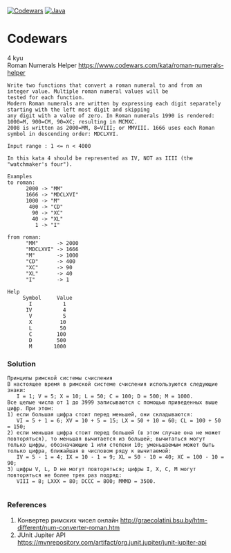 [![Codewars](https://img.shields.io/badge/Codewars-000000??style=for-the-badge&logo=Codewars&logoColor=B1361E)](https://www.codewars.com/)
[![Java](https://img.shields.io/badge/Java-E43222??style=for-the-badge&logo=java&logoColor=FFFFFF)](https://java.com/)

# Codewars
4 kyu <br>
Roman Numerals Helper https://www.codewars.com/kata/roman-numerals-helper
```
Write two functions that convert a roman numeral to and from an integer value. Multiple roman numeral values will be 
tested for each function.
Modern Roman numerals are written by expressing each digit separately starting with the left most digit and skipping 
any digit with a value of zero. In Roman numerals 1990 is rendered: 1000=M, 900=CM, 90=XC; resulting in MCMXC. 
2008 is written as 2000=MM, 8=VIII; or MMVIII. 1666 uses each Roman symbol in descending order: MDCLXVI.

Input range : 1 <= n < 4000

In this kata 4 should be represented as IV, NOT as IIII (the "watchmaker's four").

Examples
to roman:
      2000 -> "MM"
      1666 -> "MDCLXVI"
      1000 -> "M"
       400 -> "CD"
        90 -> "XC"
        40 -> "XL"
         1 -> "I"

from roman:
      "MM"      -> 2000
      "MDCLXVI" -> 1666
      "M"       -> 1000
      "CD"      -> 400
      "XC"      -> 90
      "XL"      -> 40
      "I"       -> 1

Help
     Symbol	    Value
       I	      1
      IV	      4
       V	      5
       X	     10
       L	     50
       C	    100
       D	    500
       M	   1000
```
### Solution
```
Принципы римской системы счисления
В настоящее время в римской системе счисления используются следующие знаки:
   I = 1; V = 5; X = 10; L = 50; C = 100; D = 500; M = 1000.
Все целые числа от 1 до 3999 записываются с помощью приведенных выше цифр. При этом:
1) если большая цифра стоит перед меньшей, они складываются:
   VI = 5 + 1 = 6; XV = 10 + 5 = 15; LX = 50 + 10 = 60; CL = 100 + 50 = 150;
2) если меньшая цифра стоит перед большей (в этом случае она не может повторяться), то меньшая вычитается из большей; вычитаться могут только цифры, обозначающие 1 или степени 10; уменьшаемым может быть только цифра, ближайшая в числовом ряду к вычитаемой:
   IV = 5 - 1 = 4; IX = 10 - 1 = 9; XL = 50 - 10 = 40; XC = 100 - 10 = 90;
3) цифры V, L, D не могут повторяться; цифры I, X, C, M могут повторяться не более трех раз подряд:
   VIII = 8; LXXX = 80; DCCC = 800; MMMD = 3500.
   
```
### References
1. Конвертер римских чисел онлайн http://graecolatini.bsu.by/htm-different/num-converter-roman.htm 
2. JUnit Jupiter API https://mvnrepository.com/artifact/org.junit.jupiter/junit-jupiter-api
